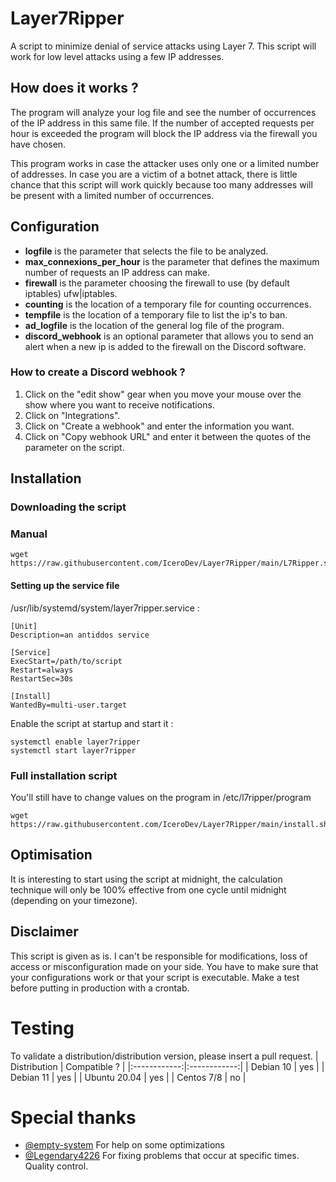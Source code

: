 # Layer7Ripper 
A script to minimize denial of service attacks using Layer 7. This script will work for low level attacks using a few IP addresses.

## How does it works ?
The program will analyze your log file and see the number of occurrences of the IP address in this same file. If the number of accepted requests per hour is exceeded the program will block the IP address via the firewall you have chosen.

This program works in case the attacker uses only one or a limited number of addresses. In case you are a victim of a botnet attack, there is little chance that this script will work quickly because too many addresses will be present with a limited number of occurrences.

## Configuration
- **logfile** is the parameter that selects the file to be analyzed.
- **max_connexions_per_hour** is the parameter that defines the maximum number of requests an IP address can make.
- **firewall** is the parameter choosing the firewall to use (by default iptables) ufw|iptables.
- **counting** is the location of a temporary file for counting occurrences.
- **tempfile** is the location of a temporary file to list the ip's to ban.
- **ad_logfile** is the location of the general log file of the program.
- **discord_webhook** is an optional parameter that allows you to send an alert when a new ip is added to the firewall on the Discord software.

### How to create a Discord webhook ?
1) Click on the "edit show" gear when you move your mouse over the show where you want to receive notifications.
2) Click on "Integrations".
3) Click on "Create a webhook" and enter the information you want.
4) Click on "Copy webhook URL" and enter it between the quotes of the parameter on the script.

## Installation

### Downloading the script
### Manual
```
wget https://raw.githubusercontent.com/IceroDev/Layer7Ripper/main/L7Ripper.sh
```
#### Setting up the service file
/usr/lib/systemd/system/layer7ripper.service :
```
[Unit]
Description=an antiddos service

[Service]
ExecStart=/path/to/script
Restart=always
RestartSec=30s

[Install]
WantedBy=multi-user.target
```
Enable the script at startup and start it :
```
systemctl enable layer7ripper
systemctl start layer7ripper
```

### Full installation script
You'll still have to change values on the program in /etc/l7ripper/program
```
wget https://raw.githubusercontent.com/IceroDev/Layer7Ripper/main/install.sh
```

## Optimisation
It is interesting to start using the script at midnight, the calculation technique will only be 100% effective from one cycle until midnight (depending on your timezone). 


## Disclaimer
This script is given as is. I can't be responsible for modifications, loss of access or misconfiguration made on your side. You have to make sure that your configurations work or that your script is executable. Make a test before putting in production with a crontab.

# Testing
To validate a distribution/distribution version, please insert a pull request.
| Distribution | Compatible ? |
|:------------:|:------------:|
|   Debian 10  |      yes     |
|   Debian 11  |      yes     |
| Ubuntu 20.04 |      yes     |
|  Centos 7/8  |      no      |

# Special thanks
- [@empty-system](https://github.com/empty-system) For help on some optimizations
- [@Legendary4226](https://github.com/Legendary4226) For fixing problems that occur at specific times. Quality control.
